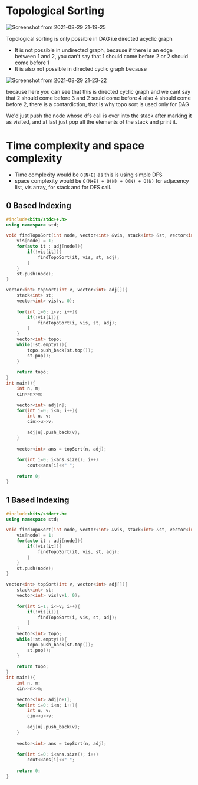 # Topological Sorting

![Screenshot from 2021-08-29 21-19-25](https://user-images.githubusercontent.com/42698268/131256760-ccd1abc5-655d-4869-a25a-f0b929981664.png)

Topological sorting is only possible in DAG i.e directed acyclic graph
* It is not possible in undirected graph, because if there is an edge between 1 and 2, you can't say that 1 should come before 2 or 2 should come before 1
* It is also not possible in directed cyclic graph because

![Screenshot from 2021-08-29 21-23-22](https://user-images.githubusercontent.com/42698268/131256849-0febf3b0-f38d-493a-b2ec-bf83457645c9.png)

because here you can see that this is directed cyclic graph and we cant say that 2 should come before 3 and 2 sould come before 4 also 4 should come before 2, there is a contardiction, that is why topo sort is used only for DAG

We'd just push the node whose dfs call is over into the stack after marking it as visited, and at last just pop all the elements of the stack and print it.

# Time complexity and space complexity
* Time complexity would be ```O(N+E)``` as this is using simple DFS
* space complexity would be ```O(N+E) + O(N) + O(N) + O(N)``` for adjacency list, vis array, for stack and for DFS call.

## 0 Based Indexing
```cpp
#include<bits/stdc++.h>
using namespace std;

void findTopoSort(int node, vector<int> &vis, stack<int> &st, vector<int> adj[]){
    vis[node] = 1;
    for(auto it : adj[node]){
        if(!vis[it]){
            findTopoSort(it, vis, st, adj);
        }
    }
    st.push(node);
}

vector<int> topSort(int v, vector<int> adj[]){
    stack<int> st;
    vector<int> vis(v, 0);
    
    for(int i=0; i<v; i++){
        if(!vis[i]){
            findTopoSort(i, vis, st, adj);
        }
    }
    vector<int> topo;
    while(!st.empty()){
        topo.push_back(st.top());
        st.pop();
    }
    
    return topo;
}
int main(){
    int n, m;
    cin>>n>>m;
    
    vector<int> adj[n];
    for(int i=0; i<m; i++){
        int u, v;
        cin>>u>>v;
        
        adj[u].push_back(v);
    }
    
    vector<int> ans = topSort(n, adj);
    
    for(int i=0; i<ans.size(); i++)
        cout<<ans[i]<<" ";
        
    return 0;
}
```

## 1 Based Indexing

```cpp
#include<bits/stdc++.h>
using namespace std;

void findTopoSort(int node, vector<int> &vis, stack<int> &st, vector<int> adj[]){
    vis[node] = 1;
    for(auto it : adj[node]){
        if(!vis[it]){
            findTopoSort(it, vis, st, adj);
        }
    }
    st.push(node);
}

vector<int> topSort(int v, vector<int> adj[]){
    stack<int> st;
    vector<int> vis(v+1, 0);
    
    for(int i=1; i<=v; i++){
        if(!vis[i]){
            findTopoSort(i, vis, st, adj);
        }
    }
    vector<int> topo;
    while(!st.empty()){
        topo.push_back(st.top());
        st.pop();
    }
    
    return topo;
}
int main(){
    int n, m;
    cin>>n>>m;
    
    vector<int> adj[n+1];
    for(int i=0; i<m; i++){
        int u, v;
        cin>>u>>v;
        
        adj[u].push_back(v);
    }
    
    vector<int> ans = topSort(n, adj);
    
    for(int i=0; i<ans.size(); i++)
        cout<<ans[i]<<" ";
        
    return 0;
}
```
